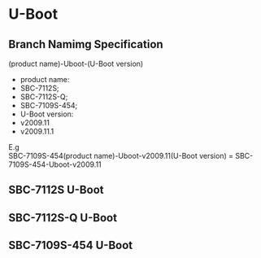 # U-Boot## Branch Namimg Specification(product name)-Uboot-(U-Boot version)* product name: * SBC-7112S; * SBC-7112S-Q; * SBC-7109S-454;* U-Boot version: * v2009.11 * v2009.11.1E.g  SBC-7109S-454(product name)-Uboot-v2009.11(U-Boot version) = SBC-7109S-454-Uboot-v2009.11## SBC-7112S U-Boot## SBC-7112S-Q U-Boot## SBC-7109S-454 U-Boot